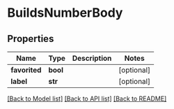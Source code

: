 # BuildsNumberBody

## Properties
Name | Type | Description | Notes
------------ | ------------- | ------------- | -------------
**favorited** | **bool** |  | [optional] 
**label** | **str** |  | [optional] 

[[Back to Model list]](../README.md#documentation-for-models) [[Back to API list]](../README.md#documentation-for-api-endpoints) [[Back to README]](../README.md)

